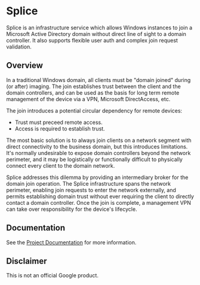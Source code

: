 # Splice

Splice is an infrastructure service which allows Windows instances to join a
Microsoft Active Directory domain without direct line of sight to a domain
controller. It also supports flexible user auth and complex join request
validation.

## Overview

In a traditional Windows domain, all clients must be "domain joined" during (or
after) imaging. The join establishes trust between the client and the domain
controllers, and can be used as the basis for long term remote management of the
device via a VPN, Microsoft DirectAccess, etc.

The join introduces a potential circular dependency for remote devices:

*   Trust must preceed remote access.
*   Access is required to establish trust.

The most basic solution is to always join clients on a network segment with
direct connectivity to the business domain, but this introduces limitations.
It's normally undesirable to expose domain controllers beyond the network
perimeter, and it may be logistically or functionally difficult to physically
connect every client to the domain network.

Splice addresses this dilemma by providing an intermediary broker for the domain
join operation. The Splice infrastructure spans the network perimeter, enabling
join requests to enter the network externally, and permits establishing domain
trust without ever requiring the client to directly contact a domain controller.
Once the join is complete, a management VPN can take over responsibility for the
device's lifecycle.

## Documentation

See the [Project Documentation](doc/index.md) for more information.

## Disclaimer

This is not an official Google product.
